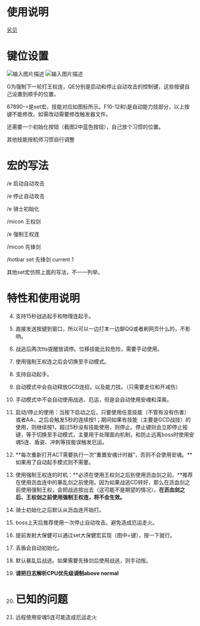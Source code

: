 
# 使用说明
[另见](https://shimo.im/docs/3THq6wjXghWWRWv9)
# 键位设置
![输入图片描述](https://uploader.shimo.im/f/PJynZBIODrzJJqcL.png!thumbnail)
![输入图片描述](https://uploader.shimo.im/f/DC6MdYNR2QnKDhOj.png!thumbnail)

G为强制下一轮打王权连，QE分别是启动和停止自动攻击的控制键，这些按键自己设置到顺手的位置。

67890-=是set宏，技能对应如图标所示。F10-12和\是自动能力技部分，以上按键不能修改。如需改动需要修改触发器文件。

还需要一个初始化按钮（截图2中蓝色按钮），自己放个习惯的位置。

其他技能按机师习惯自行调整

# 宏的写法
    

/e 启动自动攻击

/e 停止自动攻击

/e 骑士初始化

/micon 王权剑

/e 强制王权连

/micon 先锋剑

/hotbar set 先锋剑 current 1

其他set宏仿照上面的写法，不一一列举。

# 特性和使用说明
    
4.  支持15秒战逃起手和物理连起手。
5.  直接发送按键到窗口，所以可以一边打本一边聊QQ或者刷网页什么的，不影响。
6.  战逃后两次tts提醒放调停。位移技能比较危险，需要手动使用。
7.  使用强制王权连之后会切换至手动模式。
8.  支持自动起手。
9.  自动模式中会自动释放GCD连招，以及能力技。（只需要走位和开减伤）
10.  手动模式中不会自动使用战逃、厄运，但是会自动使用安魂和深奥。
11.  启动/停止的使用：当按下启动之后，只要使用任意技能（不管有没有伤害）或者AA，之后会触发5秒的连续按1；期间如果有技能（主要是GCD战技）的使用，则继续按1，超过5秒没有技能使用，则停止。停止键则会立即停止按键，等于切换至手动模式，主要用于处理面向机制，和防止远离boss时使用安魂5连、盾姿、冲刺等技能误触发厄运。
12.  **每次重新打开ACT需要执行一次“重置安魂计时器”，否则不会使用安魂。**如果用了自动起手模式则不需要。
13.  使用强制王权连的时机：**必须在使用王权剑之后到使用沥血剑之前。**推荐在使用沥血连中的暴乱剑之前使用。因为如果战逃CD转好，那么在沥血剑之前使用强制王权，会把战逃按出去（这可能不是期望的情况）。**在沥血剑之后、王权剑之前使用强制王权连，将不会生效。**
14.  骑士初始化之后默认从沥血连开始打。
15.  boss上天后推荐使用一次停止自动攻击。避免造成厄运走火。
16.  提前发射大保健可以通过set大保健宏实现（图中=键），按一下就行。
17.  丢盾会自动初始化。
18.  默认暴乱后战逃。如果需要先锋剑后使用战逃，则手动按。
19.  **请把日志解析CPU优先级调制above normal**

4.  # 已知的问题
    
5.  远程使用安魂5连可能造成厄运走火
